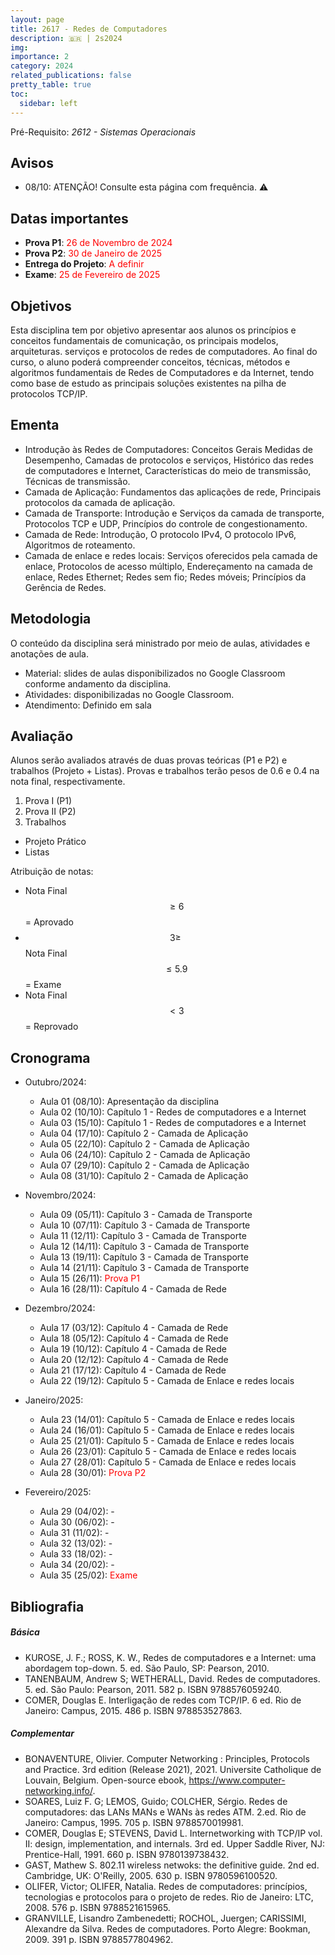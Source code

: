 ```yaml
---
layout: page
title: 2617 - Redes de Computadores
description: 🇧🇷 | 2s2024
img: 
importance: 2
category: 2024
related_publications: false
pretty_table: true
toc:
  sidebar: left
---
```


Pré-Requisito: *2612 - Sistemas Operacionais*

## Avisos
- 08/10: ATENÇÃO! Consulte esta página com frequência. ⚠️

## Datas importantes
- **Prova P1**: <span style="color:red">26 de Novembro de 2024</span>
- **Prova P2**: <span style="color:red">30 de Janeiro de 2025</span>
- **Entrega do Projeto**: <span style="color:red">A definir</span>
- **Exame**: <span style="color:red">25 de Fevereiro de 2025</span>

## Objetivos
Esta disciplina tem por objetivo apresentar aos alunos os princípios e conceitos fundamentais de comunicação, os principais modelos, arquiteturas. serviços e protocolos de redes de computadores. Ao final do curso, o aluno poderá compreender conceitos, técnicas, métodos e algoritmos fundamentais de Redes de Computadores e da Internet, tendo como base de estudo as principais soluções existentes na pilha de protocolos TCP/IP.

## Ementa
- Introdução às Redes de Computadores: Conceitos Gerais Medidas de Desempenho, Camadas de protocolos e serviços, Histórico das redes de computadores e Internet, Características do meio de transmissão, Técnicas de transmissão.
- Camada de Aplicação: Fundamentos das aplicações de rede, Principais protocolos da camada de aplicação.
- Camada de Transporte: Introdução e Serviços da camada de transporte, Protocolos TCP e UDP, Princípios do controle de congestionamento.
- Camada de Rede: Introdução, O protocolo IPv4, O protocolo IPv6, Algoritmos de roteamento.
- Camada de enlace e redes locais: Serviços oferecidos pela camada de enlace, Protocolos de acesso múltiplo,
Endereçamento na camada de enlace, Redes Ethernet; Redes sem fio; Redes móveis; Princípios da Gerência de Redes.

## Metodologia
O conteúdo da disciplina será ministrado por meio de aulas, atividades e anotações de aula.

- Material: slides de aulas disponibilizados no Google Classroom conforme andamento da disciplina.
- Atividades: disponibilizadas no Google Classroom.
- Atendimento: Definido em sala
<!-- - Informar interesse previamente via e-mail <[joahannes@unifesp.br](mailto:joahannes@unifesp.br)>. -->

## Avaliação
Alunos serão avaliados através de duas provas teóricas (P1 e P2) e trabalhos (Projeto + Listas). Provas e trabalhos terão pesos de 0.6 e 0.4 na nota final, respectivamente.

1. Prova I (P1)
2. Prova II (P2)
3. Trabalhos
- Projeto Prático
- Listas

Atribuição de notas:

- Nota Final $$ \geq 6$$ = Aprovado
- $$3 \geq$$ Nota Final $$\leq 5.9$$ = Exame
- Nota Final $$ < 3$$ = Reprovado

## Cronograma
- Outubro/2024:
  - Aula 01 (08/10): Apresentação da disciplina
  - Aula 02 (10/10): Capítulo 1 - Redes de computadores e a Internet
  - Aula 03 (15/10): Capítulo 1 - Redes de computadores e a Internet
  - Aula 04 (17/10): Capítulo 2 - Camada de Aplicação
  - Aula 05 (22/10): Capítulo 2 - Camada de Aplicação
  - Aula 06 (24/10): Capítulo 2 - Camada de Aplicação
  - Aula 07 (29/10): Capítulo 2 - Camada de Aplicação
  - Aula 08 (31/10): Capítulo 2 - Camada de Aplicação

- Novembro/2024:
  - Aula 09 (05/11): Capítulo 3 - Camada de Transporte
  - Aula 10 (07/11): Capítulo 3 - Camada de Transporte
  - Aula 11 (12/11): Capítulo 3 - Camada de Transporte
  - Aula 12 (14/11): Capítulo 3 - Camada de Transporte
  - Aula 13 (19/11): Capítulo 3 - Camada de Transporte
  - Aula 14 (21/11): Capítulo 3 - Camada de Transporte
  - Aula 15 (26/11): <span style="color:red">Prova P1</span>
  - Aula 16 (28/11): Capítulo 4 - Camada de Rede

- Dezembro/2024:
  - Aula 17 (03/12): Capítulo 4 - Camada de Rede
  - Aula 18 (05/12): Capítulo 4 - Camada de Rede
  - Aula 19 (10/12): Capítulo 4 - Camada de Rede
  - Aula 20 (12/12): Capítulo 4 - Camada de Rede
  - Aula 21 (17/12): Capítulo 4 - Camada de Rede
  - Aula 22 (19/12): Capítulo 5 - Camada de Enlace e redes locais

- Janeiro/2025:
  - Aula 23 (14/01): Capítulo 5 - Camada de Enlace e redes locais
  - Aula 24 (16/01): Capítulo 5 - Camada de Enlace e redes locais
  - Aula 25 (21/01): Capítulo 5 - Camada de Enlace e redes locais
  - Aula 26 (23/01): Capítulo 5 - Camada de Enlace e redes locais
  - Aula 27 (28/01): Capítulo 5 - Camada de Enlace e redes locais
  - Aula 28 (30/01): <span style="color:red">Prova P2</span>

- Fevereiro/2025:
  - Aula 29 (04/02): -
  - Aula 30 (06/02): -
  - Aula 31 (11/02): -
  - Aula 32 (13/02): -
  - Aula 33 (18/02): -
  - Aula 34 (20/02): -
  - Aula 35 (25/02): <span style="color:red">Exame</span>

## Bibliografia

##### Básica
- KUROSE, J. F.; ROSS, K. W., Redes de computadores e a Internet: uma abordagem top-down. 5. ed. São Paulo, SP: Pearson, 2010.
- TANENBAUM, Andrew S; WETHERALL, David. Redes de computadores. 5. ed. São Paulo: Pearson, 2011. 582 p. ISBN 9788576059240.
- COMER, Douglas E. Interligação de redes com TCP/IP. 6 ed. Rio de Janeiro: Campus, 2015. 486 p. ISBN 978853527863.

##### Complementar
- BONAVENTURE, Olivier. Computer Networking : Principles, Protocols and Practice. 3rd edition (Release 2021), 2021. Universite Catholique de Louvain, Belgium. Open-source ebook, https://www.computer-networking.info/.
- SOARES, Luiz F. G; LEMOS, Guido; COLCHER, Sérgio. Redes de computadores: das LANs MANs e WANs às redes ATM. 2.ed. Rio de Janeiro: Campus, 1995. 705 p. ISBN 9788570019981.
- COMER, Douglas E; STEVENS, David L. Internetworking with TCP/IP vol. II: design, implementation, and internals. 3rd ed. Upper Saddle River, NJ: Prentice-Hall, 1991. 660 p. ISBN 9780139738432.
- GAST, Mathew S. 802.11 wireless netwoks: the definitive guide. 2nd ed. Cambridge, UK: O'Reilly, 2005. 630 p. ISBN 9780596100520.
- OLIFER, Victor; OLIFER, Natalia. Redes de computadores: princípios, tecnologias e protocolos para o projeto de redes. Rio de Janeiro: LTC, 2008. 576 p. ISBN 9788521615965.
- GRANVILLE, Lisandro Zambenedetti; ROCHOL, Juergen; CARISSIMI, Alexandre da Silva. Redes de computadores. Porto Alegre: Bookman, 2009. 391 p. ISBN 9788577804962.
